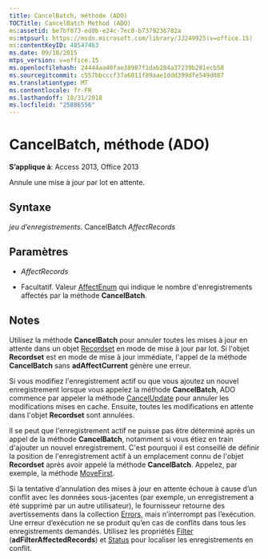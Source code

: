 ```yaml
---
title: CancelBatch, méthode (ADO)
TOCTitle: CancelBatch Method (ADO)
ms:assetid: be7bf073-ed0b-e24c-7ec0-b7379236782a
ms:mtpsurl: https://msdn.microsoft.com/library/JJ249925(v=office.15)
ms:contentKeyID: 48547463
ms.date: 09/18/2015
mtps_version: v=office.15
ms.openlocfilehash: 24444aa40fae38987f1dab284a37239b281ecb58
ms.sourcegitcommit: c557bbcccf37a6011f89aae1ddd399dfe549d087
ms.translationtype: MT
ms.contentlocale: fr-FR
ms.lasthandoff: 10/31/2018
ms.locfileid: "25886556"
---
```

# <a name="cancelbatch-method-ado"></a>CancelBatch, méthode (ADO)


**S’applique à**: Access 2013, Office 2013


Annule une mise à jour par lot en attente.

## <a name="syntax"></a>Syntaxe

*jeu d’enregistrements*. CancelBatch *AffectRecords*

## <a name="parameters"></a>Paramètres

  - *AffectRecords*

  - Facultatif. Valeur [AffectEnum](affectenum.md) qui indique le nombre d'enregistrements affectés par la méthode **CancelBatch**.

## <a name="remarks"></a>Notes

Utilisez la méthode **CancelBatch** pour annuler toutes les mises à jour en attente dans un objet [Recordset](recordset-object-ado.md) en mode de mise à jour par lot. Si l'objet **Recordset** est en mode de mise à jour immédiate, l'appel de la méthode **CancelBatch** sans **adAffectCurrent** génère une erreur.

Si vous modifiez l'enregistrement actif ou que vous ajoutez un nouvel enregistrement lorsque vous appelez la méthode **CancelBatch**, ADO commence par appeler la méthode [CancelUpdate](cancelupdate-method-ado.md) pour annuler les modifications mises en cache. Ensuite, toutes les modifications en attente dans l'objet **Recordset** sont annulées.

Il se peut que l'enregistrement actif ne puisse pas être déterminé après un appel de la méthode **CancelBatch**, notamment si vous étiez en train d'ajouter un nouvel enregistrement. C'est pourquoi il est conseillé de définir la position de l'enregistrement actif à un emplacement connu de l'objet **Recordset** après avoir appelé la méthode **CancelBatch**. Appelez, par exemple, la méthode [MoveFirst](movefirst-movelast-movenext-and-moveprevious-methods-ado.md).

Si la tentative d’annulation des mises à jour en attente échoue à cause d’un conflit avec les données sous-jacentes (par exemple, un enregistrement a été supprimé par un autre utilisateur), le fournisseur retourne des avertissements dans la collection [Errors](errors-collection-ado.md), mais n’interrompt pas l’exécution. Une erreur d’exécution ne se produit qu’en cas de conflits dans tous les enregistrements demandés. Utilisez les propriétés [Filter](filter-property-ado.md) (**adFilterAffectedRecords**) et [Status](status-property-ado-recordset.md) pour localiser les enregistrements en conflit.

